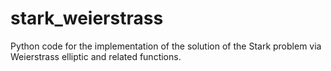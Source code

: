 stark_weierstrass
=================

Python code for the implementation of the solution of the Stark problem via Weierstrass elliptic and related functions.
